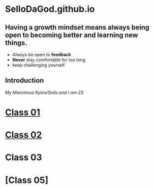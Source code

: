 # SelloDaGod.github.io
## Having a growth mindset means always being open to becoming better and learning new things.
* Always be open to **feedback**
* **Never** stay comfortable for too long
* keep challenging yourself
## Introduction
*My Marcelous Kyles/Sello and I am 23*

# [Class 01]()
# [Class 02](https://github.com/SelloDaGod/SelloDaGod.github.io/blob/17a0a295f46fb08b4369a3111db9afa72e545be8/Class%2002)
# Class 03
# [Class 05]
